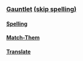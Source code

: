 ### [Gauntlet](https://jpivarski.github.io/jims-hindi-practice/gauntlet.html) [(skip spelling)](https://jpivarski.github.io/jims-hindi-practice/gauntlet.html?skip)

#### [Spelling](https://jpivarski.github.io/jims-hindi-practice/spelling.html)

#### [Match-Them](https://jpivarski.github.io/jims-hindi-practice/match-them.html)

#### [Translate](https://jpivarski.github.io/jims-hindi-practice/translate.html)
